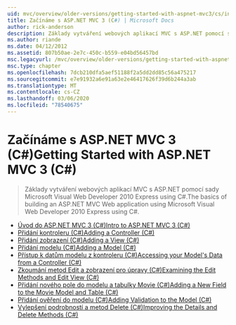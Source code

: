 ```yaml
---
uid: mvc/overview/older-versions/getting-started-with-aspnet-mvc3/cs/index
title: Začínáme s ASP.NET MVC 3 (C#) | Microsoft Docs
author: rick-anderson
description: Základy vytváření webových aplikací MVC s ASP.NET pomocí sady Microsoft Visual Web Developer 2010 Express using C#.
ms.author: riande
ms.date: 04/12/2012
ms.assetid: 807b50ae-2e7c-450c-b559-e04bd56457bd
msc.legacyurl: /mvc/overview/older-versions/getting-started-with-aspnet-mvc3/cs
msc.type: chapter
ms.openlocfilehash: 7dcb210dfa5aef51188f2a5dd2dd85c56a475217
ms.sourcegitcommit: e7e91932a6e91a63e2e46417626f39d6b244a3ab
ms.translationtype: MT
ms.contentlocale: cs-CZ
ms.lasthandoff: 03/06/2020
ms.locfileid: "78540675"
---
```

# <a name="getting-started-with-aspnet-mvc-3-c"></a><span data-ttu-id="dd2af-103">Začínáme s ASP.NET MVC 3 (C#)</span><span class="sxs-lookup"><span data-stu-id="dd2af-103">Getting Started with ASP.NET MVC 3 (C#)</span></span>

> <span data-ttu-id="dd2af-104">Základy vytváření webových aplikací MVC s ASP.NET pomocí sady Microsoft Visual Web Developer 2010 Express using C#.</span><span class="sxs-lookup"><span data-stu-id="dd2af-104">The basics of building an ASP.NET MVC Web application using Microsoft Visual Web Developer 2010 Express using C#.</span></span>

- [<span data-ttu-id="dd2af-105">Úvod do ASP.NET MVC 3 (C#)</span><span class="sxs-lookup"><span data-stu-id="dd2af-105">Intro to ASP.NET MVC 3 (C#)</span></span>](intro-to-aspnet-mvc-3.md)
- [<span data-ttu-id="dd2af-106">Přidání kontroleru (C#)</span><span class="sxs-lookup"><span data-stu-id="dd2af-106">Adding a Controller (C#)</span></span>](adding-a-controller.md)
- [<span data-ttu-id="dd2af-107">Přidání zobrazení (C#)</span><span class="sxs-lookup"><span data-stu-id="dd2af-107">Adding a View (C#)</span></span>](adding-a-view.md)
- [<span data-ttu-id="dd2af-108">Přidání modelu (C#)</span><span class="sxs-lookup"><span data-stu-id="dd2af-108">Adding a Model (C#)</span></span>](adding-a-model.md)
- [<span data-ttu-id="dd2af-109">Přístup k datům modelu z kontroleru (C#)</span><span class="sxs-lookup"><span data-stu-id="dd2af-109">Accessing your Model's Data from a Controller (C#)</span></span>](accessing-your-models-data-from-a-controller.md)
- [<span data-ttu-id="dd2af-110">Zkoumání metod Edit a zobrazení pro úpravy (C#)</span><span class="sxs-lookup"><span data-stu-id="dd2af-110">Examining the Edit Methods and Edit View (C#)</span></span>](examining-the-edit-methods-and-edit-view.md)
- [<span data-ttu-id="dd2af-111">Přidání nového pole do modelu a tabulky Movie (C#)</span><span class="sxs-lookup"><span data-stu-id="dd2af-111">Adding a New Field to the Movie Model and Table (C#)</span></span>](adding-a-new-field.md)
- [<span data-ttu-id="dd2af-112">Přidání ověření do modelu (C#)</span><span class="sxs-lookup"><span data-stu-id="dd2af-112">Adding Validation to the Model (C#)</span></span>](adding-validation-to-the-model.md)
- [<span data-ttu-id="dd2af-113">Vylepšení podrobností a metod Delete (C#)</span><span class="sxs-lookup"><span data-stu-id="dd2af-113">Improving the Details and Delete Methods (C#)</span></span>](improving-the-details-and-delete-methods.md)
